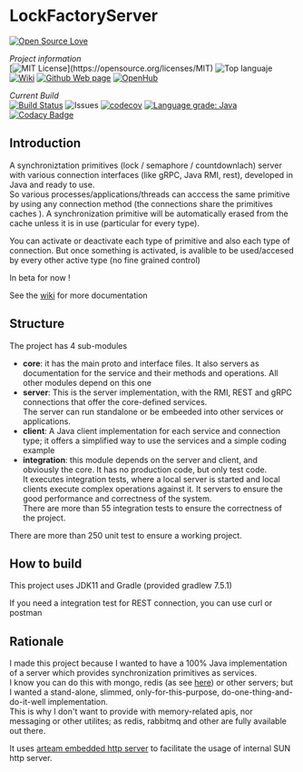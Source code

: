 # LockFactoryServer

[![Open Source Love](https://badges.frapsoft.com/os/v3/open-source.svg?v=103)](https://github.com/ellerbrock/open-source-badges/)

_Project information_        
[![MIT License](https://img.shields.io/apm/l/atomic-design-ui.svg?)](https://opensource.org/licenses/MIT)
![Top languaje](https://img.shields.io/github/languages/top/oscar-besga-panel/LockFactoryServer)
[![Wiki](https://badgen.net/badge/icon/wiki?icon=wiki&label)](https://github.com/oscar-besga-panel/LockFactoryServer/wiki)
[![Github Web page](https://badgen.net/badge/github/website?icon=github)](https://oscar-besga-panel.github.io/LockFactoryServer/)
[![OpenHub](https://badgen.net/badge/%20/openhub/purple?icon=awesome)](https://openhub.net/p/LockFactoryServer)

_Current Build_  
[![Build Status](https://app.travis-ci.com/oscar-besga-panel/LockFactoryServer.svg?branch=main)](https://app.travis-ci.com/oscar-besga-panel/LockFactoryServer)
![Issues](https://img.shields.io/github/issues/oscar-besga-panel/LockFactoryServer)
[![codecov](https://codecov.io/gh/oscar-besga-panel/LockFactoryServer/branch/main/graph/badge.svg?token=BUFDK9DQ3Q)](https://codecov.io/gh/oscar-besga-panel/LockFactoryServer)
[![Language grade: Java](https://img.shields.io/lgtm/grade/java/g/oscar-besga-panel/LockFactoryServer.svg?logo=lgtm&logoWidth=18)](https://lgtm.com/projects/g/oscar-besga-panel/LockFactoryServer/context:java)
[![Codacy Badge](https://app.codacy.com/project/badge/Grade/95b46a3667b143ba80848c2bd3889890)](https://www.codacy.com/gh/oscar-besga-panel/LockFactoryServer/dashboard?utm_source=github.com&amp;utm_medium=referral&amp;utm_content=oscar-besga-panel/LockFactoryServer&amp;utm_campaign=Badge_Grade)

## Introduction


A synchroniztation primitives  (lock / semaphore / countdownlach) server with various connection interfaces (like gRPC, Java RMI, rest),
developed in Java and ready to use.  
So various processes/applications/threads can acccess the same primitive by using any connection method
(the connections share the primitives caches ).
A synchronization primitive will be automatically erased from the cache unless it is in use (particular for every type).

You can activate or deactivate each type of primitive and also each type of connection.
But once something is activated, is avalible to be used/accesed by every other active type (no fine grained control)




In beta for now !  

See the [wiki](https://github.com/oscar-besga-panel/LockFactoryServer/wiki) for more documentation

## Structure

The project has 4 sub-modules
* **core**: it has the main proto and interface files. It also servers as documentation for the service and their methods and operations.
All other modules depend on this one 
* **server**: This is the server implementation, with the RMI, REST and gRPC connections that offer the core-defined services.  
The server can run standalone or be embeeded into other services or applications.
* **client**: A Java client implementation for each service and connection type; it offers a simplified way to use the services and a simple coding example
* **integration**: this module depends on the server and client, and obviously the core. It has no production code, but only test code.  
It executes integration tests, where a local server is started and local clients execute complex operations against it. It servers to ensure the good performance and correctness of the system.  
There are more than 55 integration tests to ensure the correctness of the project. 
 
There are more than 250 unit test to ensure a working project.

## How to build

This project uses JDK11 and Gradle (provided gradlew 7.5.1)  

If you need a integration test for REST connection, you can use curl or postman


## Rationale

I made this project because I wanted to have a 100% Java implementation of a server which provides synchronization primitives as services.  
I know you can do this with mongo, redis (as see [here](https://github.com/oscar-besga-panel/InterruptingJedisLocks)) or other servers; but I wanted a stand-alone, slimmed, only-for-this-purpose, do-one-thing-and-do-it-well implementation.  
This is why I don't want to provide with memory-related apis, nor messaging or other utilites; as redis, rabbitmq and other are fully available out there.


It uses [arteam embedded http server](https://github.com/arteam/embedded-http-server) to facilitate the usage of internal SUN http server.